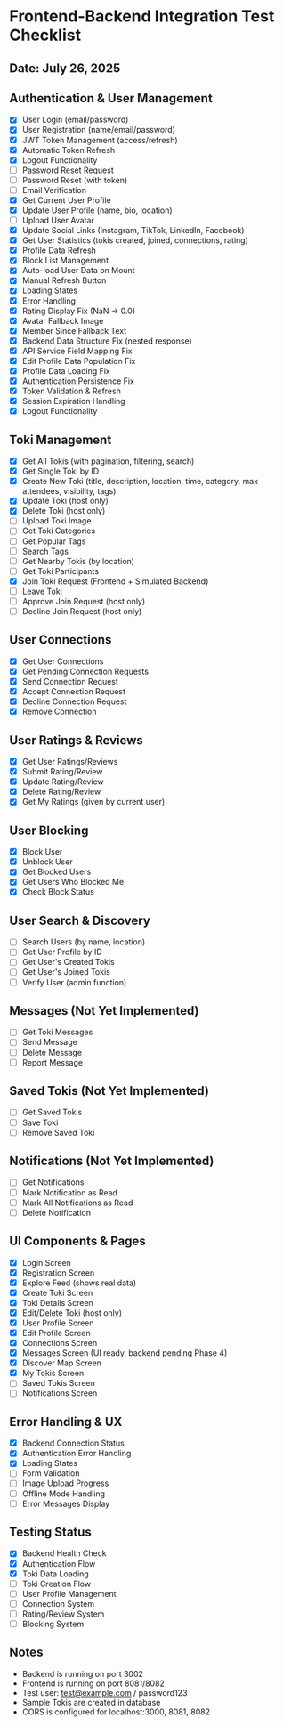 # Frontend-Backend Integration Test Checklist
## Date: July 26, 2025

## Authentication & User Management
- [x] User Login (email/password)
- [x] User Registration (name/email/password)
- [x] JWT Token Management (access/refresh)
- [x] Automatic Token Refresh
- [x] Logout Functionality
- [ ] Password Reset Request
- [ ] Password Reset (with token)
- [ ] Email Verification
- [x] Get Current User Profile
- [x] Update User Profile (name, bio, location)
- [ ] Upload User Avatar
- [x] Update Social Links (Instagram, TikTok, LinkedIn, Facebook)
- [x] Get User Statistics (tokis created, joined, connections, rating)
- [x] Profile Data Refresh
- [x] Block List Management
- [x] Auto-load User Data on Mount
- [x] Manual Refresh Button
- [x] Loading States
- [x] Error Handling
- [x] Rating Display Fix (NaN → 0.0)
- [x] Avatar Fallback Image
- [x] Member Since Fallback Text
- [x] Backend Data Structure Fix (nested response)
- [x] API Service Field Mapping Fix
- [x] Edit Profile Data Population Fix
- [x] Profile Data Loading Fix
- [x] Authentication Persistence Fix
- [x] Token Validation & Refresh
- [x] Session Expiration Handling
- [x] Logout Functionality

## Toki Management
- [x] Get All Tokis (with pagination, filtering, search)
- [x] Get Single Toki by ID
- [x] Create New Toki (title, description, location, time, category, max attendees, visibility, tags)
- [x] Update Toki (host only)
- [x] Delete Toki (host only)
- [ ] Upload Toki Image
- [ ] Get Toki Categories
- [ ] Get Popular Tags
- [ ] Search Tags
- [ ] Get Nearby Tokis (by location)
- [ ] Get Toki Participants
- [x] Join Toki Request (Frontend + Simulated Backend)
- [ ] Leave Toki
- [ ] Approve Join Request (host only)
- [ ] Decline Join Request (host only)

## User Connections
- [x] Get User Connections
- [x] Get Pending Connection Requests
- [x] Send Connection Request
- [x] Accept Connection Request
- [x] Decline Connection Request
- [x] Remove Connection

## User Ratings & Reviews
- [x] Get User Ratings/Reviews
- [x] Submit Rating/Review
- [x] Update Rating/Review
- [x] Delete Rating/Review
- [x] Get My Ratings (given by current user)

## User Blocking
- [x] Block User
- [x] Unblock User
- [x] Get Blocked Users
- [x] Get Users Who Blocked Me
- [x] Check Block Status

## User Search & Discovery
- [ ] Search Users (by name, location)
- [ ] Get User Profile by ID
- [ ] Get User's Created Tokis
- [ ] Get User's Joined Tokis
- [ ] Verify User (admin function)

## Messages (Not Yet Implemented)
- [ ] Get Toki Messages
- [ ] Send Message
- [ ] Delete Message
- [ ] Report Message

## Saved Tokis (Not Yet Implemented)
- [ ] Get Saved Tokis
- [ ] Save Toki
- [ ] Remove Saved Toki

## Notifications (Not Yet Implemented)
- [ ] Get Notifications
- [ ] Mark Notification as Read
- [ ] Mark All Notifications as Read
- [ ] Delete Notification

## UI Components & Pages
- [x] Login Screen
- [x] Registration Screen
- [x] Explore Feed (shows real data)
- [x] Create Toki Screen
- [x] Toki Details Screen
- [x] Edit/Delete Toki (host only)
- [x] User Profile Screen
- [x] Edit Profile Screen
- [x] Connections Screen
- [x] Messages Screen (UI ready, backend pending Phase 4)
- [x] Discover Map Screen
- [x] My Tokis Screen
- [ ] Saved Tokis Screen
- [ ] Notifications Screen

## Error Handling & UX
- [x] Backend Connection Status
- [x] Authentication Error Handling
- [x] Loading States
- [ ] Form Validation
- [ ] Image Upload Progress
- [ ] Offline Mode Handling
- [ ] Error Messages Display

## Testing Status
- [x] Backend Health Check
- [x] Authentication Flow
- [x] Toki Data Loading
- [ ] Toki Creation Flow
- [ ] User Profile Management
- [ ] Connection System
- [ ] Rating/Review System
- [ ] Blocking System

## Notes
- Backend is running on port 3002
- Frontend is running on port 8081/8082
- Test user: test@example.com / password123
- Sample Tokis are created in database
- CORS is configured for localhost:3000, 8081, 8082 